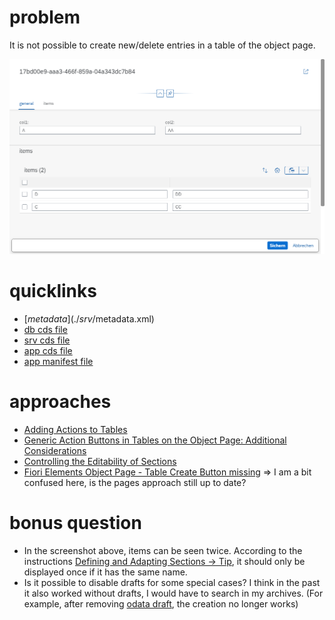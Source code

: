 # problem

It is not possible to create new/delete entries in a table of the object page.

![](./screenshot.png)

# quicklinks

- [$metadata](./srv/$metadata.xml)
- [db cds file](./db/schema.cds)
- [srv cds file](./srv/service.cds)
- [app cds file](./app/project1/fiori-service.cds)
- [app manifest file](./app/project1/webapp/manifest.json)

# approaches

- [Adding Actions to Tables](https://sapui5.hana.ondemand.com/1.92.2/#/topic/b623e0bbbb2b4147b2d0516c463921a0)
- [Generic Action Buttons in Tables on the Object Page: Additional Considerations](https://sapui5.hana.ondemand.com/1.92.2/#/topic/d27ae998a20a4dbead161e3e7c0ac2e8)
- [Controlling the Editability of Sections](https://sapui5.hana.ondemand.com/1.92.2/#/topic/5c8763f0fb1f4cc7aaab6cc19d5ee45c)
- [Fiori Elements Object Page - Table Create Button missing](https://answers.sap.com/questions/12946084/fiori-elements-object-page-table-create-button-mis.html) => I am a bit confused here, is the pages approach still up to date?

# bonus question
- In the screenshot above, items can be seen twice. According to the instructions [Defining and Adapting Sections -> Tip](https://sapui5.hana.ondemand.com/1.92.2/#/topic/facfea09018d4376acaceddb7e3f03b6.html), it should only be displayed once if it has the same name.
- Is it possible to disable drafts for some special cases? I think in the past it also worked without drafts, I would have to search in my archives. (For example, after removing [odata draft](./srv/service.cds), the creation no longer works)